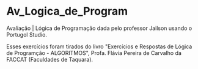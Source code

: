 # Av_Logica_de_Program
Avaliação | Lógica de Programação dada pelo professor Jailson usando o  Portugol Studio.

Esses exercícios foram tirados do livro "Exercícios e Respostas de Lógica de Programção - ALGORITMOS", Profa. Flávia Pereira de Carvalho da FACCAT (Faculdades de Taquara).
